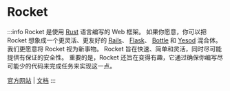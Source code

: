 # Rocket

:::info
Rocket 是使用 [Rust] 语言编写的 Web 框架。
如果你愿意，你可以把 Rocket 想象成一个更灵活、更友好的
[Rails](https://rubyonrails.org/)、
[Flask](../../00-语言/Python/Flask.md)、
[Bottle](https://bottlepy.org/docs/dev/index.html) 和
[Yesod](https://www.yesodweb.com/) 混合体。
我们更愿意将 Rocket 视为新事物。
Rocket 旨在快速、简单和灵活，同时尽可能提供有保证的安全性。
重要的是，Rocket 还旨在变得有趣，它通过确保你编写尽可能少的代码来完成任务来实现这一点。

[官方网站](https://rocket.rs/)
| [文档](https://rocket.rs/v0.5-rc/guide/getting-started/#getting-started)
:::

[Rust]: ../../00-语言/Rust/README.md